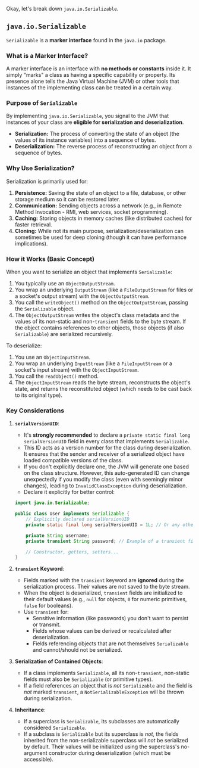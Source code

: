 Okay, let's break down `java.io.Serializable`.

## `java.io.Serializable`

`Serializable` is a **marker interface** found in the `java.io` package.

### What is a Marker Interface?

A marker interface is an interface with **no methods or constants** inside it. It simply "marks" a class as having a specific capability or property. Its presence alone tells the Java Virtual Machine (JVM) or other tools that instances of the implementing class can be treated in a certain way.

### Purpose of `Serializable`

By implementing `java.io.Serializable`, you signal to the JVM that instances of your class are **eligible for serialization and deserialization**.

*   **Serialization:** The process of converting the state of an object (the values of its instance variables) into a sequence of bytes.
*   **Deserialization:** The reverse process of reconstructing an object from a sequence of bytes.

### Why Use Serialization?

Serialization is primarily used for:

1.  **Persistence:** Saving the state of an object to a file, database, or other storage medium so it can be restored later.
2.  **Communication:** Sending objects across a network (e.g., in Remote Method Invocation - RMI, web services, socket programming).
3.  **Caching:** Storing objects in memory caches (like distributed caches) for faster retrieval.
4.  **Cloning:** While not its main purpose, serialization/deserialization can sometimes be used for deep cloning (though it can have performance implications).

### How it Works (Basic Concept)

When you want to serialize an object that implements `Serializable`:

1.  You typically use an `ObjectOutputStream`.
2.  You wrap an underlying `OutputStream` (like a `FileOutputStream` for files or a socket's output stream) with the `ObjectOutputStream`.
3.  You call the `writeObject()` method on the `ObjectOutputStream`, passing the `Serializable` object.
4.  The `ObjectOutputStream` writes the object's class metadata and the values of its non-static and non-`transient` fields to the byte stream. If the object contains references to other objects, those objects (if also `Serializable`) are serialized recursively.

To deserialize:

1.  You use an `ObjectInputStream`.
2.  You wrap an underlying `InputStream` (like a `FileInputStream` or a socket's input stream) with the `ObjectInputStream`.
3.  You call the `readObject()` method.
4.  The `ObjectInputStream` reads the byte stream, reconstructs the object's state, and returns the reconstituted object (which needs to be cast back to its original type).

### Key Considerations

1.  **`serialVersionUID`**:
    *   It's **strongly recommended** to declare a `private static final long serialVersionUID` field in every class that implements `Serializable`.
    *   This ID acts as a version number for the class during deserialization. It ensures that the sender and receiver of a serialized object have loaded compatible versions of the class.
    *   If you don't explicitly declare one, the JVM will generate one based on the class structure. However, this auto-generated ID can change unexpectedly if you modify the class (even with seemingly minor changes), leading to `InvalidClassException` during deserialization.
    *   Declare it explicitly for better control:

    ```java
    import java.io.Serializable;

    public class User implements Serializable {
        // Explicitly declared serialVersionUID
        private static final long serialVersionUID = 1L; // Or any other long value

        private String username;
        private transient String password; // Example of a transient field

        // Constructor, getters, setters...
    }
    ```

2.  **`transient` Keyword**:
    *   Fields marked with the `transient` keyword are **ignored** during the serialization process. Their values are not saved to the byte stream.
    *   When the object is deserialized, `transient` fields are initialized to their default values (e.g., `null` for objects, `0` for numeric primitives, `false` for booleans).
    *   Use `transient` for:
        *   Sensitive information (like passwords) you don't want to persist or transmit.
        *   Fields whose values can be derived or recalculated after deserialization.
        *   Fields referencing objects that are not themselves `Serializable` and cannot/should not be serialized.

3.  **Serialization of Contained Objects**:
    *   If a class implements `Serializable`, all its non-`transient`, non-static fields must also be `Serializable` (or primitive types).
    *   If a field references an object that is *not* `Serializable` and the field is *not* marked `transient`, a `NotSerializableException` will be thrown during serialization.

4.  **Inheritance**:
    *   If a superclass is `Serializable`, its subclasses are automatically considered `Serializable`.
    *   If a subclass is `Serializable` but its superclass is *not*, the fields inherited from the non-serializable superclass will *not* be serialized by default. Their values will be initialized using the superclass's no-argument constructor during deserialization (which must be accessible).


